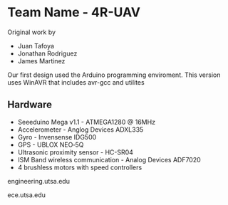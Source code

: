 # Team Name - 4R-UAV

Original work by 
* Juan Tafoya
* Jonathan Rodriguez
* James Martinez

Our first design used the Arduino programming enviroment. This version uses WinAVR that includes avr-gcc and utilites

## Hardware
* Seeeduino Mega v1.1 - ATMEGA1280 @ 16MHz
* Accelerometer - Anglog Devices ADXL335
* Gyro - Invensense IDG500
* GPS - UBLOX NEO‑5Q
* Ultrasonic proximity sensor - HC-SR04 
* ISM Band wireless communication - Analog Devices ADF7020
* 4 brushless motors with speed controllers


engineering.utsa.edu

ece.utsa.edu

